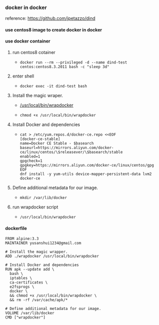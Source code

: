 ### docker in docker

reference: https://github.com/jpetazzo/dind

#### use centos8 image to create docker in docker 

#### use docker container


1. run centos8 cotainer

    * ```shell script
      docker run --rm --privileged -d --name dind-test centos:centos8.3.2011 bash -c "sleep 3d"
      ```

2. enter shell

    * ```
      docker exec -it dind-test bash
      ```

3. Install the magic wraper.
    
    * [/usr/local/bin/wrapdocker](resources/wrapdocker.md)
    * ```
      chmod +x /usr/local/bin/wrapdocker
      ```

4. Install Docker and dependencies

    * ```shell script
      cat > /etc/yum.repos.d/docker-ce.repo <<EOF
      [docker-ce-stable]
      name=Docker CE Stable - $basearch
      baseurl=https://mirrors.aliyun.com/docker-ce/linux/centos/\$releasever/\$basearch/stable
      enabled=1
      gpgcheck=1
      gpgkey=https://mirrors.aliyun.com/docker-ce/linux/centos/gpg
      EOF
      dnf install -y yum-utils device-mapper-persistent-data lvm2 docker-ce
      ```
5. Define additional metadata for our image.

   * ```
     mkdir /var/lib/docker
     ```

6. run wrapdocker script
   
   * ```
     /usr/local/bin/wrapdocker
     ```

#### dockerfile

```shell script
FROM alpine:3.3
MAINTAINER yusanshui1234@gmail.com

# Install the magic wrapper.
ADD ./wrapdocker /usr/local/bin/wrapdocker

# Install Docker and dependencies
RUN apk --update add \
  bash \
  iptables \
  ca-certificates \
  e2fsprogs \
  docker \
  && chmod +x /usr/local/bin/wrapdocker \
  && rm -rf /var/cache/apk/*

# Define additional metadata for our image.
VOLUME /var/lib/docker
CMD ["wrapdocker"]
```
